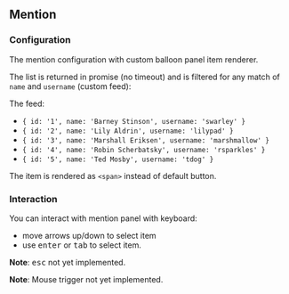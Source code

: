 ## Mention

### Configuration

The mention configuration with custom balloon panel item renderer.

The list is returned in promise (no timeout) and is filtered for any match of `name` and `username` (custom feed):

The feed:
- `{ id: '1', name: 'Barney Stinson', username: 'swarley' }`
- `{ id: '2', name: 'Lily Aldrin', username: 'lilypad' }`
- `{ id: '3', name: 'Marshall Eriksen', username: 'marshmallow' }`
- `{ id: '4', name: 'Robin Scherbatsky', username: 'rsparkles' }`
- `{ id: '5', name: 'Ted Mosby', username: 'tdog' }`

The item is rendered as `<span>` instead of default button.

### Interaction

You can interact with mention panel with keyboard:

- move arrows up/down to select item
- use <kbd>enter</kbd> or <kbd>tab</kbd> to select item.

**Note**: <kbd>esc</kbd> not yet implemented.

**Note**: Mouse trigger not yet implemented.
